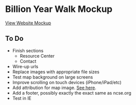 # Billion Year Walk Mockup

[View Website Mockup](http://lab43.github.io/ncse-byw/)

## To Do

* Finish sections
  * Resource Center
  * Contact
* Wire-up urls
* Replace images with appropriate file sizes
* Test map background on large screens
* Improve scrolling on touch devices (iPhone/iPad/etc)
* Add attribution for map image. [See here](http://maps.stamen.com).
* Add a footer, possibly exactly the exact same as ncse.org
* Test in IE
